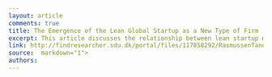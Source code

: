 ```yaml
---
layout: article
comments: true
title: The Emergence of the Lean Global Startup as a New Type of Firm
excerpt: This article discusses the relationship between lean startup methods and firm internationalization.
link: http://findresearcher.sdu.dk/portal/files/117858292/RasmussenTanev_TIMReview_November2015.pdf
source:  markdown="1">
authors:
---
```

